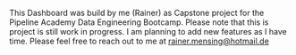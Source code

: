 This Dashboard was build by me (Rainer) as Capstone project for the Pipeline Academy Data Engineering Bootcamp. Please note that this is project is still work in progress. I am planning to add new features as I have time. Please feel free to reach out to me at rainer.mensing@hotmail.de
